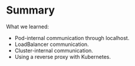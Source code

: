 # Summary

What we learned:
* Pod-internal communication through localhost.
* LoadBalancer communication.
* Cluster-internal communication.
* Using a reverse proxy with Kubernetes.
